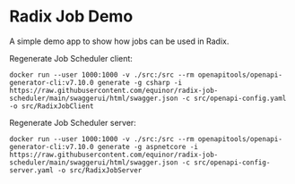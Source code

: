 # Radix Job Demo


A simple demo app to show how jobs can be used in Radix.

Regenerate Job Scheduler client:
```
docker run --user 1000:1000 -v ./src:/src --rm openapitools/openapi-generator-cli:v7.10.0 generate -g csharp -i https://raw.githubusercontent.com/equinor/radix-job-scheduler/main/swaggerui/html/swagger.json -c src/openapi-config.yaml -o src/RadixJobClient
```

Regenerate Job Scheduler server:

```
docker run --user 1000:1000 -v ./src:/src --rm openapitools/openapi-generator-cli:v7.10.0 generate -g aspnetcore -i https://raw.githubusercontent.com/equinor/radix-job-scheduler/main/swaggerui/html/swagger.json -c src/openapi-config-server.yaml -o src/RadixJobServer
```
